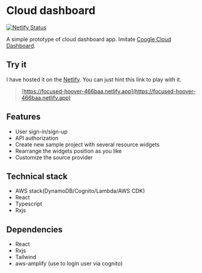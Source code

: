 # Cloud dashboard

[![Netlify Status](https://api.netlify.com/api/v1/badges/e1a4192e-327a-4e1c-8ed0-cfcee560322d/deploy-status)](https://app.netlify.com/sites/focused-hoover-466baa/deploys)

A simple prototype of cloud dashboard app. Imitate [Coogle Cloud Dashboard](console.cloud.google.com).

## Try it

I have hosted it on the [Netlify](https://netlify.com). You can just hint this link to play with it.

> [https://focused-hoover-466baa.netlify.app](https://focused-hoover-466baa.netlify.app)

## Features

- User sign-in/sign-up
- API authorization
- Create new sample project with several resource widgets
- Rearrange the widgets position as you like
- Customize the source provider

## Technical stack

- AWS stack(DynamoDB/Cognito/Lambda/AWS CDK)
- React
- Typescript
- Rxjs

## Dependencies

- React
- Rxjs
- Tailwind
- aws-amplify (use to login user via cognito)
